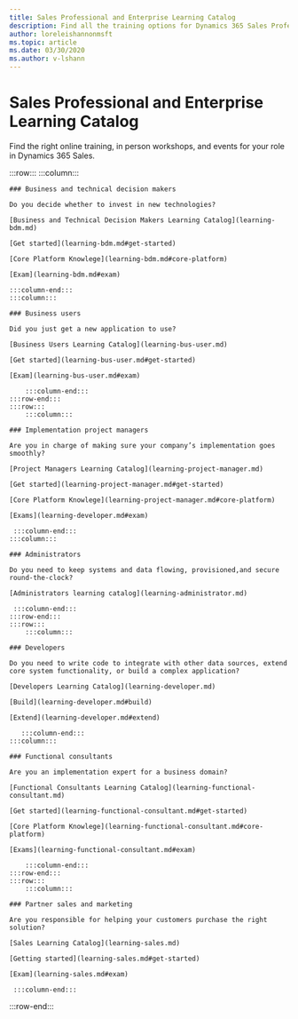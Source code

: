 ```yaml
---
title: Sales Professional and Enterprise Learning Catalog 
description: Find all the training options for Dynamics 365 Sales Professional and Enterprise. 
author: loreleishannonmsft
ms.topic: article
ms.date: 03/30/2020
ms.author: v-lshann
---
```


# Sales Professional and Enterprise Learning Catalog
Find the right online training, in person workshops, and events for your role in Dynamics 365 Sales.

:::row:::
    :::column:::

    ### Business and technical decision makers

    Do you decide whether to invest in new technologies?

    [Business and Technical Decision Makers Learning Catalog](learning-bdm.md)

    [Get started](learning-bdm.md#get-started)

    [Core Platform Knowlege](learning-bdm.md#core-platform)

    [Exam](learning-bdm.md#exam)
   
    :::column-end:::
    :::column:::

    ### Business users

    Did you just get a new application to use?

    [Business Users Learning Catalog](learning-bus-user.md)

    [Get started](learning-bus-user.md#get-started)

    [Exam](learning-bus-user.md#exam)

        :::column-end:::
    :::row-end:::
    :::row:::
        :::column:::
        
    ### Implementation project managers

    Are you in charge of making sure your company’s implementation goes smoothly?

    [Project Managers Learning Catalog](learning-project-manager.md)

    [Get started](learning-project-manager.md#get-started)

    [Core Platform Knowlege](learning-project-manager.md#core-platform)

    [Exams](learning-developer.md#exam)

     :::column-end:::
    :::column:::

    ### Administrators

    Do you need to keep systems and data flowing, provisioned,and secure round-the-clock?

    [Administrators learning catalog](learning-administrator.md)

     :::column-end:::
    :::row-end:::
    :::row:::
        :::column:::

    ### Developers

    Do you need to write code to integrate with other data sources, extend core system functionality, or build a complex application?

    [Developers Learning Catalog](learning-developer.md)

    [Build](learning-developer.md#build)

    [Extend](learning-developer.md#extend)

       :::column-end:::
    :::column:::

    ### Functional consultants
    
    Are you an implementation expert for a business domain?

    [Functional Consultants Learning Catalog](learning-functional-consultant.md)

    [Get started](learning-functional-consultant.md#get-started)

    [Core Platform Knowlege](learning-functional-consultant.md#core-platform)

    [Exams](learning-functional-consultant.md#exam)

        :::column-end:::
    :::row-end:::
    :::row:::
        :::column:::

    ### Partner sales and marketing

    Are you responsible for helping your customers purchase the right solution?

    [Sales Learning Catalog](learning-sales.md)

    [Getting started](learning-sales.md#get-started)

    [Exam](learning-sales.md#exam)

     :::column-end:::
:::row-end:::

